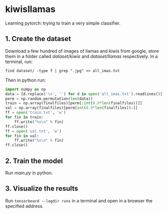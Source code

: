 # kiwisllamas
Learning pytorch: trying to train a very simple classifier.

## 1. Create the dataset
Download a few hundred of images of llamas and kiwis from google, store them in a folder called _dataset/kiwis_ and _dataset/llamas_ respectively.
In a terminal, run:
```
find dataset/ -type f | grep ".jpg" >> all_imas.txt
```
Then in python run:
```python
import numpy as np
data = [d.replace('\n', '') for d in open('all_imas.txt').readlines()]
perm = np.random.permutation(len(data))
train = np.array(finalfiles)[perm[:int(0.9*len(finalfiles))]]
val = np.array(finalfiles)[perm[int(0.9*len(finalfiles)):]]
ff = open('train.txt', 'w')
for fin in train:
    ff.write("%s\n" % fin)
ff.close()
ff = open('val.txt', 'w')
for fin in val:
    ff.write("%s\n" % fin)
ff.close()
```

## 2. Train the model
Run _main.py_ in python.

## 3. Visualize the results
Run ```tensorboard --logdir runs``` in a terminal and open in a browser the specified address.
